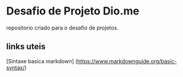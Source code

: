 
# Desafio de Projeto Dio.me 
repositorio criado para o desafio de projetos.

## links uteis

[Sintaxe basica markdown] (https://www.markdownguide.org/basic-syntax/)

